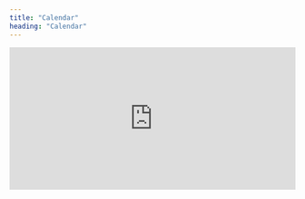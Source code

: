 ```yaml
---
title: "Calendar"
heading: "Calendar"
---
```

<div style="position: relative; height: 0; width: 100%; padding-bottom: 50%;"><p><a href="https://outlook.office365.com/owa/calendar/a0302dd1aad0475a869855e2ca59e24c@ctk.ptdiocese.org/189c4edbc7be4e68a417fed9bbcf3f8e642664988142645130/calendar.html">Open Fullscreen Calendar</a></p>
<iframe src="https://outlook.office365.com/owa/calendar/a0302dd1aad0475a869855e2ca59e24c@ctk.ptdiocese.org/189c4edbc7be4e68a417fed9bbcf3f8e642664988142645130/calendar.html" style="border-width:0; position: absolute; top: 0; left: 0; width: 100%; height: 100%;" width="980" height="1000" frameborder="0" name="myiFrame" scrolling="no" frameborder="1" marginheight="0px" marginwidth="0px" allowfullscreen></iframe></div>
